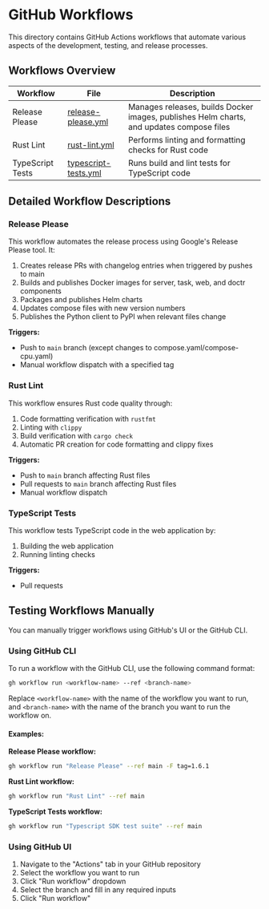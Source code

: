 # GitHub Workflows

This directory contains GitHub Actions workflows that automate various aspects of the development, testing, and release processes.

## Workflows Overview

| Workflow | File | Description |
|----------|------|-------------|
| Release Please | [release-please.yml](./workflows/release-please.yml) | Manages releases, builds Docker images, publishes Helm charts, and updates compose files |
| Rust Lint | [rust-lint.yml](./workflows/rust-lint.yml) | Performs linting and formatting checks for Rust code |
| TypeScript Tests | [typescript-tests.yml](./workflows/typescript-tests.yml) | Runs build and lint tests for TypeScript code |

## Detailed Workflow Descriptions

### Release Please

This workflow automates the release process using Google's Release Please tool. It:

1. Creates release PRs with changelog entries when triggered by pushes to main
2. Builds and publishes Docker images for server, task, web, and doctr components
3. Packages and publishes Helm charts
4. Updates compose files with new version numbers
5. Publishes the Python client to PyPI when relevant files change

**Triggers:**
- Push to `main` branch (except changes to compose.yaml/compose-cpu.yaml)
- Manual workflow dispatch with a specified tag

### Rust Lint

This workflow ensures Rust code quality through:

1. Code formatting verification with `rustfmt`
2. Linting with `clippy`
3. Build verification with `cargo check`
4. Automatic PR creation for code formatting and clippy fixes

**Triggers:**
- Push to `main` branch affecting Rust files
- Pull requests to `main` branch affecting Rust files
- Manual workflow dispatch

### TypeScript Tests

This workflow tests TypeScript code in the web application by:

1. Building the web application
2. Running linting checks

**Triggers:**
- Pull requests

## Testing Workflows Manually

You can manually trigger workflows using GitHub's UI or the GitHub CLI.

### Using GitHub CLI

To run a workflow with the GitHub CLI, use the following command format:

```bash
gh workflow run <workflow-name> --ref <branch-name>
```

Replace `<workflow-name>` with the name of the workflow you want to run, and `<branch-name>` with the name of the branch you want to run the workflow on.

#### Examples:

**Release Please workflow:**

```bash
gh workflow run "Release Please" --ref main -F tag=1.6.1
```

**Rust Lint workflow:** 

```bash
gh workflow run "Rust Lint" --ref main
```

**TypeScript Tests workflow:**

```bash
gh workflow run "Typescript SDK test suite" --ref main
```

### Using GitHub UI

1. Navigate to the "Actions" tab in your GitHub repository
2. Select the workflow you want to run
3. Click "Run workflow" dropdown
4. Select the branch and fill in any required inputs
5. Click "Run workflow"
